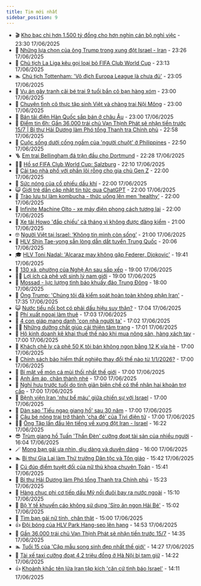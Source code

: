 ```yaml
---
title: Tim mới nhất
sidebar_position: 9
---
```


<!-- vnexpress-tin-moi-nhat:START -->
- 🎬 [Kho bạc chi hơn 1.500 tỷ đồng cho hơn nghìn cán bộ nghỉ việc](https://vnexpress.net/kho-bac-chi-hon-1-500-ty-dong-cho-hon-nghin-can-bo-nghi-viec-4902990.html) - 23:30 17/06/2025
- 🐎 [Những lựa chọn của ông Trump trong xung đột Israel - Iran](https://vnexpress.net/nhung-lua-chon-cua-ong-trump-trong-xung-dot-israel-iran-4899946.html) - 23:26 17/06/2025
- 🦍 [Chủ tịch La Liga kêu gọi loại bỏ FIFA Club World Cup](https://vnexpress.net/chu-tich-la-liga-keu-goi-loai-bo-fifa-club-world-cup-4902996.html) - 23:13 17/06/2025
- 🏊 [Chủ tịch Tottenham: &#39;Vô địch Europa League là chưa đủ&#39;](https://vnexpress.net/chu-tich-tottenham-vo-dich-europa-league-la-chua-du-4902999.html) - 23:05 17/06/2025
- 🎊 [Vụ án gây tranh cãi bé trai 9 tuổi bắn cô bạn hàng xóm](https://vnexpress.net/vu-an-gay-tranh-cai-cua-be-trai-9-tuoi-ban-co-be-hang-xom-4902943.html) - 23:00 17/06/2025
- 🎃 [Chuyện tình cô thực tập sinh Việt và chàng trai Nội Mông](https://vnexpress.net/chuyen-tinh-co-thuc-tap-sinh-viet-va-chang-trai-noi-mong-4897706.html) - 23:00 17/06/2025
- 🧰 [Bán tải điện Hàn Quốc sắp bán ở châu Âu](https://vnexpress.net/ban-tai-dien-han-quoc-sap-ban-o-chau-au-4899748.html) - 23:00 17/06/2025
- 🔭 [Điểm tin 6h: Gần 36.000 trái chủ Vạn Thịnh Phát sẽ nhận tiền trước 15/7 | Bí thư Hải Dương làm Phó tổng Thanh tra Chính phủ](https://vnexpress.net/diem-tin-6h-gan-36-000-trai-chu-van-thinh-phat-se-nhan-tien-truoc-15-7-bi-thu-hai-duong-lam-pho-tong-thanh-tra-chinh-phu-4902998.html) - 22:58 17/06/2025
- 🫶 [Cuộc sống dưới cống ngầm của &#39;người chuột&#39; ở Philippines](https://vnexpress.net/cuoc-song-duoi-cong-ngam-cua-nguoi-chuot-o-philippines-4899877.html) - 22:50 17/06/2025
- 🪜 [Em trai Bellingham đá trận đầu cho Dortmund](https://vnexpress.net/em-trai-bellingham-da-tran-dau-cho-dortmund-4902995.html) - 22:28 17/06/2025
- 👨‍🏫 [Hồ sơ FIFA Club World Cup: Salzburg](https://vnexpress.net/ho-so-fifa-club-world-cup-salzburg-4902937.html) - 22:10 17/06/2025
- 🎊 [Cải tạo nhà phố với phần lõi rỗng cho gia chủ Gen Z](https://vnexpress.net/cai-tao-nha-pho-voi-phan-loi-rong-cho-gia-chu-gen-z-4902876.html) - 22:00 17/06/2025
- 🎊 [Sức nóng của cổ phiếu dầu khí](https://vnexpress.net/suc-nong-cua-co-phieu-dau-khi-4899963.html) - 22:00 17/06/2025
- 😺 [Giới trẻ dần cập nhật tin tức qua ChatGPT](https://vnexpress.net/gioi-tre-dan-cap-nhat-tin-tuc-qua-chatgpt-4899712.html) - 22:00 17/06/2025
- 🐘 [Trào lưu tự làm kombucha - thức uống lên men &#39;healthy&#39;](https://vnexpress.net/trao-luu-tu-lam-kombucha-thuc-uong-len-men-healthy-4896260.html) - 22:00 17/06/2025
- 🌁 [Infinite Machine Olto - xe máy điện phong cách tương lai](https://vnexpress.net/infinite-machine-olto-xe-may-dien-phong-cach-tuong-lai-4899212.html) - 22:00 17/06/2025
- 🐲 [Xe tải Howo &#39;đắp chiếu&#39; cả tháng vì không được đăng kiểm](https://vnexpress.net/xe-tai-howo-dap-chieu-ca-thang-vi-khong-duoc-dang-kiem-4899986.html) - 21:00 17/06/2025
- 🤓 [Người Việt tại Israel: ‘Không tin mình còn sống’](https://vnexpress.net/nguoi-viet-tai-israel-khong-tin-minh-con-song-4902992.html) - 21:00 17/06/2025
- 💪 [HLV Shin Tae-yong sẵn lòng dẫn dắt tuyển Trung Quốc](https://vnexpress.net/hlv-shin-tae-yong-san-long-dan-dat-tuyen-trung-quoc-4902948.html) - 20:06 17/06/2025
- 🎓 [HLV Toni Nadal: &#39;Alcaraz may không gặp Federer, Djokovic&#39;](https://vnexpress.net/hlv-toni-nadal-alcaraz-may-khong-gap-federer-djokovic-4902940.html) - 19:41 17/06/2025
- 🫣 [130 xã, phường của Nghệ An sau sắp xếp](https://vnexpress.net/130-xa-phuong-cua-nghe-an-sau-sap-xep-4899725.html) - 19:00 17/06/2025
- 🧑‍💻 [Lợi ích cà phê với sinh lý nam giới](https://vnexpress.net/loi-ich-ca-phe-voi-sinh-ly-nam-gioi-4894515.html) - 19:00 17/06/2025
- 🐲 [Mossad - lực lượng tình báo khuấy đảo Trung Đông](https://vnexpress.net/mossad-luc-luong-tinh-bao-khuay-dao-trung-dong-4899364.html) - 18:00 17/06/2025
- 🌝 [Ông Trump: &#39;Chúng tôi đã kiểm soát hoàn toàn không phận Iran&#39;](https://vnexpress.net/ong-trump-chung-toi-da-kiem-soat-hoan-toan-khong-phan-iran-4902988.html) - 17:35 17/06/2025
- 😺 [Nước tiểu nổi bọt có phải dấu hiệu suy thận?](https://vnexpress.net/nuoc-tieu-noi-bot-co-phai-dau-hieu-suy-than-4899631.html) - 17:04 17/06/2025
- 🐎 [Phí xuất ngoại làm thuê](https://vnexpress.net/phi-xuat-ngoai-lam-thue-4902985.html) - 17:03 17/06/2025
- 🎡 [4 con giáp mang danh &#39;con nhà người ta&#39;](https://vnexpress.net/van-may-12-con-giap-con-giap-may-man-4-con-giap-mang-danh-con-nha-nguoi-ta-4902932.html) - 17:02 17/06/2025
- 👨‍🏫 [Những dưỡng chất giúp cải thiện tâm trạng](https://vnexpress.net/nhung-duong-chat-giup-cai-thien-tam-trang-4898808.html) - 17:01 17/06/2025
- 🦆 [Hộ kinh doanh kê khai thuế thế nào khi mua nông sản, hàng xách tay](https://vnexpress.net/ho-kinh-doanh-ke-khai-thue-the-nao-khi-mua-nong-san-hang-xach-tay-4902961.html) - 17:00 17/06/2025
- 🚦 [Khách chê ly cà phê 50 K tôi bán không ngon bằng 12 K vỉa hè](https://vnexpress.net/ca-phe-nguyen-chat-khach-che-ca-phe-50-k-toi-ban-khong-ngon-bang-ly-12-k-o-via-he-4902884.html) - 17:00 17/06/2025
- 💫 [Chính sách bảo hiểm thất nghiệp thay đổi thế nào từ 1/1/2026?](https://vnexpress.net/chinh-sach-bao-hiem-that-nghiep-thay-doi-the-nao-tu-1-1-2026-4902882.html) - 17:00 17/06/2025
- 🎉 [Bí mật về món cá mùi thối nhất thế giới](https://vnexpress.net/bi-mat-ve-mon-ca-mui-thoi-nhat-the-gioi-4902877.html) - 17:00 17/06/2025
- 🌋 [Anh ấm áp, chân thành nhé](https://vnexpress.net/anh-am-ap-chan-thanh-nhe-4899967.html) - 17:00 17/06/2025
- 🤖 [Nghỉ hưu trước tuổi do tinh giản biên chế có thể nhận hai khoản trợ cấp](https://vnexpress.net/nghi-huu-truoc-tuoi-do-tinh-gian-bien-che-co-the-nhan-hai-khoan-tro-cap-4899941.html) - 17:00 17/06/2025
- 🦏 [Bệnh viện Iran &#39;như bể máu&#39; giữa chiến sự với Israel](https://vnexpress.net/benh-vien-iran-nhu-be-mau-giua-chien-su-voi-israel-4899749.html) - 17:00 17/06/2025
- 🦩 [Dàn sao &#39;Tiếu ngạo giang hồ&#39; sau 30 năm](https://vnexpress.net/dan-sao-tieu-ngao-giang-ho-sau-30-nam-4899461.html) - 17:00 17/06/2025
- 👺 [Cậu bé nông trại trở thành &#39;cha đẻ&#39; của Tivi điện tử](https://vnexpress.net/cau-be-nong-trai-tro-thanh-cha-de-cua-tivi-dien-tu-4899221.html) - 17:00 17/06/2025
- 🧑‍🏫 [Ông Tập lần đầu lên tiếng về xung đột Iran - Israel](https://vnexpress.net/ong-tap-lan-dau-len-tieng-ve-xung-dot-iran-israel-4902984.html) - 16:22 17/06/2025
- 😎 [Trùm giang hồ Tuấn &#39;Thần Đèn&#39; cưỡng đoạt tài sản của nhiều người](https://vnexpress.net/trum-giang-ho-tuan-than-den-cuong-doat-tai-san-cua-nhieu-nguoi-4902983.html) - 16:04 17/06/2025
- 🪄 [Mong bạn gái ưa nhìn, dịu dàng và duyên dáng](https://vnexpress.net/mong-ban-gai-ua-nhin-diu-dang-va-duyen-dang-4899938.html) - 16:00 17/06/2025
- 🏊 [Bí thư Gia Lai làm Thứ trưởng Dân tộc và Tôn giáo](https://vnexpress.net/bi-thu-gia-lai-lam-thu-truong-dan-toc-va-ton-giao-4902977.html) - 15:42 17/06/2025
- 💃 [Cú đúp điểm tuyệt đối của nữ thủ khoa chuyên Toán](https://vnexpress.net/cu-dup-diem-tuyet-doi-cua-nu-thu-khoa-chuyen-toan-4902980.html) - 15:41 17/06/2025
- 🦆 [Bí thư Hải Dương làm Phó tổng Thanh tra Chính phủ](https://vnexpress.net/bi-thu-hai-duong-lam-pho-tong-thanh-tra-chinh-phu-4902975.html) - 15:23 17/06/2025
- 🎊 [Hàng chục phi cơ tiếp dầu Mỹ nối đuôi bay ra nước ngoài](https://vnexpress.net/hang-chuc-phi-co-tiep-dau-my-noi-duoi-bay-ra-nuoc-ngoai-4899987.html) - 15:10 17/06/2025
- 👺 [Bộ Y tế khuyến cáo không sử dụng &#39;Siro ăn ngon Hải Bé&#39;](https://vnexpress.net/bo-y-te-khuyen-cao-khong-su-dung-siro-an-ngon-hai-be-4902966.html) - 15:02 17/06/2025
- 🎡 [Tìm bạn gái nữ tính, chân thật](https://vnexpress.net/tim-ban-gai-nu-tinh-chan-that-4899928.html) - 15:00 17/06/2025
- 👍 [Đội bóng của HLV Park Hang-seo lên hạng](https://vnexpress.net/doi-bong-cua-hlv-park-hang-seo-len-hang-4902971.html) - 14:53 17/06/2025
- 🐎 [Gần 36.000 trái chủ Vạn Thịnh Phát sẽ nhận tiền trước 15/7](https://vnexpress.net/gan-36-000-trai-chu-van-thinh-phat-se-nhan-tien-truoc-15-7-4902959.html) - 14:35 17/06/2025
- 🏊 [Tuổi 15 của &#39;Cặp mẫu song sinh đẹp nhất thế giới&#39;](https://vnexpress.net/tuoi-15-cua-cap-mau-song-sinh-dep-nhat-the-gioi-4899831.html) - 14:27 17/06/2025
- 🦩 [Tài xế taxi cưỡng đoạt 4,2 triệu đồng ở Hà Nội bị tạm giữ](https://vnexpress.net/tai-xe-taxi-cuong-doat-4-2-trieu-dong-o-ha-noi-bi-tam-giu-4902962.html) - 14:22 17/06/2025
- 👍 [Khoảnh khắc tên lửa Iran tập kích &#39;căn cứ tình báo Israel&#39;](https://vnexpress.net/khoanh-khac-ten-lua-iran-tap-kich-can-cu-tinh-bao-israel-4902945.html) - 14:11 17/06/2025<!-- vnexpress-tin-moi-nhat:END -->

